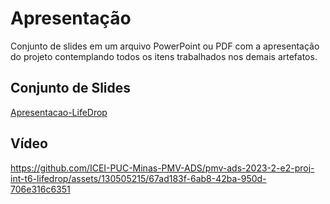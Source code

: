 # Apresentação

Conjunto de slides em um arquivo PowerPoint ou PDF com a apresentação do projeto contemplando todos os itens trabalhados nos demais artefatos.


## Conjunto de Slides

[Apresentacao-LifeDrop](https://github.com/ICEI-PUC-Minas-PMV-ADS/pmv-ads-2023-2-e2-proj-int-t6-lifedrop/files/13602831/Apresentacao-LifeDrop.pdf)

## Vídeo 

https://github.com/ICEI-PUC-Minas-PMV-ADS/pmv-ads-2023-2-e2-proj-int-t6-lifedrop/assets/130505215/67ad183f-6ab8-42ba-950d-706e316c6351
